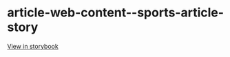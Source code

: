 # article-web-content--sports-article-story

[View in storybook](https://raw.githack.com/Independent-Digital-News-and-Media-Ltd/indy-pwamp-sb/PR-2117-sb/index.html?path=/story/article-web-content--sports-article-story)